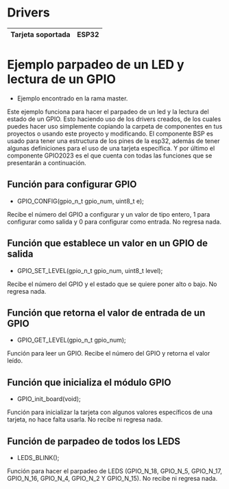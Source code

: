# Drivers

| Tarjeta soportada | ESP32 | 
| ----------------- | ----- | 

# Ejemplo parpadeo de un LED y lectura de un GPIO
* Ejemplo encontrado en la rama master.  

Este ejemplo funciona para hacer el parpadeo de un led y la lectura del estado de un GPIO. Esto haciendo uso de los drivers creados, de los cuales puedes hacer uso simplemente copiando la carpeta de componentes en tus proyectos o usando este proyecto y modificando. El componente BSP es usado para tener una estructura de los pines de la esp32, además de tener algunas definiciones para el uso de una tarjeta específica. Y por último el componente GPIO2023 es el que cuenta con todas las funciones que se presentarán a continuación. 


## Función para configurar GPIO
* GPIO_CONFIG(gpio_n_t gpio_num,  uint8_t e);     

Recibe el número del GPIO a configurar y un valor de tipo entero, 1 para configurar como salida y 0 para configurar como entrada. No regresa nada.

## Función que establece un valor en un GPIO de salida
* GPIO_SET_LEVEL(gpio_n_t gpio_num, uint8_t level);  

Recibe el número del GPIO y el estado que se quiere poner alto o bajo. No regresa nada.

## Función que retorna el valor de entrada de un GPIO
* GPIO_GET_LEVEL(gpio_n_t gpio_num);  

Función para leer un GPIO. Recibe el número del GPIO y retorna el valor leído.

## Función que inicializa el módulo GPIO
* GPIO_init_board(void);  

Función para inicializar la tarjeta con algunos valores específicos de una tarjeta, no hace falta usarla. No recibe ni regresa nada.

## Función de parpadeo de todos los LEDS
* LEDS_BLINK();  

Función para hacer el parpadeo de LEDS  (GPIO_N_18, GPIO_N_5, GPIO_N_17, GPIO_N_16, GPIO_N_4, GPIO_N_2 Y GPIO_N_15).  No recibe ni regresa nada.
